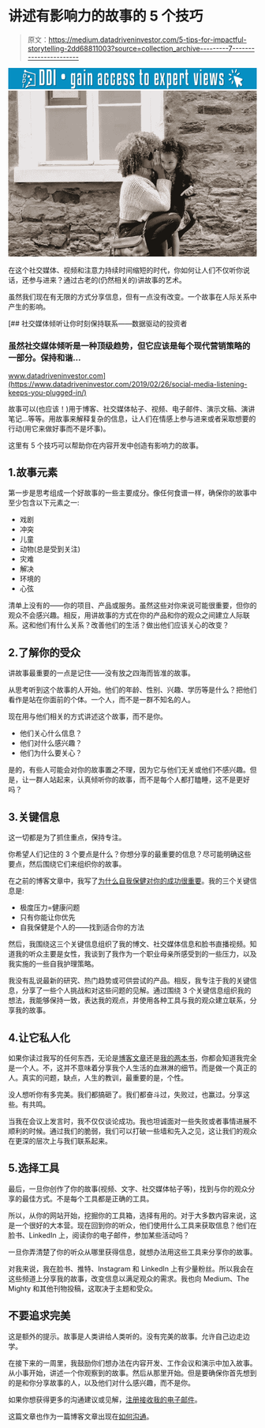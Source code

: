 # 讲述有影响力的故事的 5 个技巧

> 原文：<https://medium.datadriveninvestor.com/5-tips-for-impactful-storytelling-2dd68811003?source=collection_archive---------7----------------------->

[![](img/590e5ea5548d8f3f8628fd0d7941d4e8.png)](http://www.track.datadriveninvestor.com/1B9E)![](img/fcdb21b35fc05f42a1bf45dd3ce4c8c5.png)

在这个社交媒体、视频和注意力持续时间缩短的时代，你如何让人们不仅听你说话，还参与进来？通过古老的(仍然相关的)讲故事的艺术。

虽然我们现在有无限的方式分享信息，但有一点没有改变。一个故事在人际关系中产生的影响。

[](https://www.datadriveninvestor.com/2019/02/26/social-media-listening-keeps-you-plugged-in/) [## 社交媒体倾听让你时刻保持联系——数据驱动的投资者

### 虽然社交媒体倾听是一种顶级趋势，但它应该是每个现代营销策略的一部分。保持和谐…

www.datadriveninvestor.com](https://www.datadriveninvestor.com/2019/02/26/social-media-listening-keeps-you-plugged-in/) 

故事可以(也应该！)用于博客、社交媒体帖子、视频、电子邮件、演示文稿、演讲笔记…等等。用故事来解释复杂的信息，让人们在情感上参与进来或者采取想要的行动(用它来做好事而不是坏事)。

这里有 5 个技巧可以帮助你在内容开发中创造有影响力的故事。

## 1.故事元素

第一步是思考组成一个好故事的一些主要成分。像任何食谱一样，确保你的故事中至少包含以下元素之一:

*   戏剧
*   冲突
*   儿童
*   动物(总是受到关注)
*   灾难
*   解决
*   环境的
*   心弦

清单上没有的——你的项目、产品或服务。虽然这些对你来说可能很重要，但你的观众不会感兴趣。相反，用讲故事的方式在你的产品和你的观众之间建立人际联系。这和他们有什么关系？改善他们的生活？做出他们应该关心的改变？

## 2.了解你的受众

讲故事最重要的一点是记住——没有放之四海而皆准的故事。

从思考听到这个故事的人开始。他们的年龄、性别、兴趣、学历等是什么？把他们看作是站在你面前的个体。一个人，而不是一群不知名的人。

现在用与他们相关的方式讲述这个故事，而不是你。

*   他们关心什么信息？
*   他们对什么感兴趣？
*   他们为什么要关心？

是的，有些人可能会对你的故事置之不理，因为它与他们无关或他们不感兴趣。但是，让一群人站起来，认真倾听你的故事，而不是每个人都打瞌睡，这不是更好吗？

## 3.关键信息

这一切都是为了抓住重点，保持专注。

你希望人们记住的 3 个要点是什么？你想分享的最重要的信息？尽可能明确这些要点，然后围绕它们来组织你的故事。

在之前的博客文章中，我写了[为什么自我保健对你的成功很重要](https://howtocommunications.com/why-self-care-is-important-to-your-success/)。我的三个关键信息是:

*   极度压力=健康问题
*   只有你能让你优先
*   自我保健是个人的——找到适合你的方法

然后，我围绕这三个关键信息组织了我的博文、社交媒体信息和脸书直播视频。知道我的听众主要是女性，我谈到了我作为一个职业母亲所感受到的一些压力，以及我实施的一些自我护理策略。

我没有乱说最新的研究、热门趋势或可供尝试的产品。相反，我专注于我的关键信息，分享了一些个人挑战和对这些问题的见解。通过围绕 3 个关键信息组织我的想法，我能够保持一致，表达我的观点，并使用各种工具与我的观众建立联系，分享我的故事。

## 4.让它私人化

如果你读过我写的任何东西，无论是[博客文章](https://howtocommunications.com/blog/)还是[我的两本书](https://lockreycommunications.com/books/)，你都会知道我完全是一个人。不，这并不意味着分享我个人生活的血淋淋的细节。而是做一个真正的人。真实的问题，缺点，人生的教训，最重要的是，个性。

没人想听你有多完美。我们都搞砸了。我们都奋斗过，失败过，也赢过。分享这些。有共鸣。

当我在会议上发言时，我不仅仅谈论成功。我也坦诚面对一些失败或者事情进展不顺利的时候。通过我们的脆弱，我们可以打破一些墙和先入之见，这让我们的观众在更深的层次上与我们联系起来。

## 5.选择工具

最后，一旦你创作了你的故事(视频、文字、社交媒体帖子等)，找到与你的观众分享的最佳方式。不是每个工具都是正确的工具。

所以，从你的网站开始，挖掘你的工具箱，选择有用的。对于大多数内容来说，这是一个很好的大本营。现在回到你的听众，他们使用什么工具来获取信息？他们在脸书、LinkedIn 上，阅读你的电子邮件，参加某些活动吗？

一旦你弄清楚了你的听众从哪里获得信息，就想办法用这些工具来分享你的故事。

对我来说，我在脸书、推特、Instagram 和 LinkedIn 上有少量粉丝。所以我会在这些频道上分享我的故事，改变信息以满足观众的需求。我也向 Medium、The Mighty 和其他刊物投稿，这取决于主题和受众。

## 不要追求完美

这是额外的提示。故事是人类讲给人类听的。没有完美的故事。允许自己边走边学。

在接下来的一周里，我鼓励你们想办法在内容开发、工作会议和演示中加入故事。从小事开始，讲述一个你观察到的故事。然后从那里开始。但是要确保你首先想到的是和你分享故事的人，以及他们对什么感兴趣，而不是你。

如果你想获得更多的沟通建议或见解，[注册接收我的电子邮件](https://howtocommunications.us12.list-manage.com/subscribe/post?u=8aa255cf5d4d731f5831d6f30&id=336d5dc0dd)。

这篇文章也作为一篇博客文章出现在[如何沟通](https://howtocommunications.com/5-tips-for-impactful-storytelling/)。